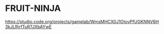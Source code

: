 # FRUIT-NINJA

https://studio.code.org/projects/gamelab/WmsMHCX0J1OIovPfUGKNNV6H3kJLRjrfTuR7JXbAYwE
